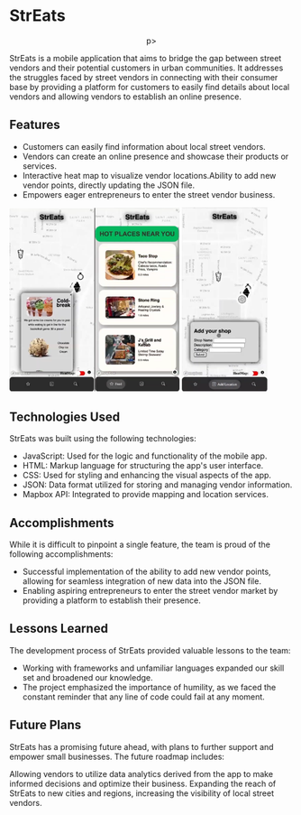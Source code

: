 # StrEats
<p align="center"
   <img src="/streatsimages/medium.png" width=60% height = 30%>
p>
<!-- <img src="/streatsimages/medium.png" width=60% height = 30%> -->


StrEats is a mobile application that aims to bridge the gap between street vendors and their potential customers in urban communities. It addresses the struggles faced by street vendors in connecting with their consumer base by providing a platform for customers to easily find details about local vendors and allowing vendors to establish an online presence.

## Features
* Customers can easily find information about local street vendors.
* Vendors can create an online presence and showcase their products or services.
* Interactive heat map to visualize vendor locations.Ability to add new vendor points, directly updating the JSON file.
* Empowers eager entrepreneurs to enter the street vendor business.

<img src="/streatsimages/streats1.png" width=30% height = 60%><img src="/streatsimages/streats2.png" width=30% height = 60%>
<img src="/streatsimages/streats3.png" width=30% height = 60%>
<!-- ![screenshot](/streatsimages/streats1.png "screenshot")
![screenshot](/streatsimages/streats2.png "screenshot")
![screenshot](/streatsimages/streats3.png "screenshot") -->

## Technologies Used
StrEats was built using the following technologies:

* JavaScript: Used for the logic and functionality of the mobile app.
* HTML: Markup language for structuring the app's user interface.
* CSS: Used for styling and enhancing the visual aspects of the app.
* JSON: Data format utilized for storing and managing vendor information.
* Mapbox API: Integrated to provide mapping and location services.

## Accomplishments
While it is difficult to pinpoint a single feature, the team is proud of the following accomplishments:

* Successful implementation of the ability to add new vendor points, allowing for seamless integration of new data into the JSON file.
* Enabling aspiring entrepreneurs to enter the street vendor market by providing a platform to establish their presence.
## Lessons Learned
The development process of StrEats provided valuable lessons to the team:

* Working with frameworks and unfamiliar languages expanded our skill set and broadened our knowledge.
* The project emphasized the importance of humility, as we faced the constant reminder that any line of code could fail at any moment.
## Future Plans
StrEats has a promising future ahead, with plans to further support and empower small businesses. The future roadmap includes:

Allowing vendors to utilize data analytics derived from the app to make informed decisions and optimize their business.
Expanding the reach of StrEats to new cities and regions, increasing the visibility of local street vendors.

